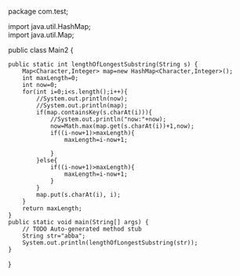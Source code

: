 package com.test;  
  
import java.util.HashMap;  
import java.util.Map;  
  
public class Main2 {  
  
    public static int lengthOfLongestSubstring(String s) {  
        Map<Character,Integer> map=new HashMap<Character,Integer>();  
        int maxLength=0;  
        int now=0;  
        for(int i=0;i<s.length();i++){  
            //System.out.println(now);  
            //System.out.println(map);  
            if(map.containsKey(s.charAt(i))){  
                //System.out.println("now:"+now);  
                now=Math.max(map.get(s.charAt(i))+1,now);  
                if((i-now+1)>maxLength){  
                    maxLength=i-now+1;  
                      
                }  
            }else{  
                if((i-now+1)>maxLength){  
                    maxLength=i-now+1;  
                }  
            }  
            map.put(s.charAt(i), i);  
        }  
        return maxLength;  
    }  
    public static void main(String[] args) {  
        // TODO Auto-generated method stub  
        String str="abba";  
        System.out.println(lengthOfLongestSubstring(str));  
    }  
  
}
